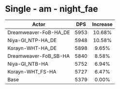 # Single - am - night_fae
| Actor | DPS | Increase |
|---|:---:|:---:|
|Dreamweaver-FoB-HA_DE|5953|10.68%|
|Niya-GI_NTP-HA_DE|5948|10.58%|
|Korayn-WHT-HA_DE|5898|9.65%|
|Dreamweaver-FoB_SB-HA|5840|8.58%|
|Niya-GI_NTB-HA|5752|6.94%|
|Korayn-WHT_FS-HA|5727|6.47%|
|Base|5379|0.00%|
